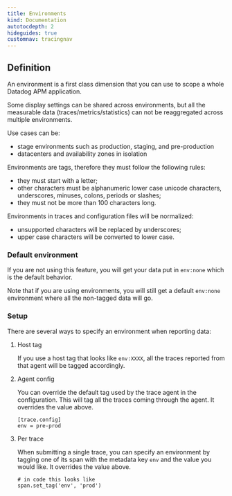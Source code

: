 ```yaml
---
title: Environments
kind: Documentation
autotocdepth: 2
hideguides: true
customnav: tracingnav
---
```

## Definition

An environment is a first class dimension that you can use to scope a whole Datadog APM application.

Some display settings can be shared across environments, but all the measurable data (traces/metrics/statistics) can not be reaggregated across multiple environments.

Use cases can be:

- stage environments such as production, staging, and pre-production
- datacenters and availability zones in isolation

Environments are tags, therefore they must follow the following rules:

- they must start with a letter;
- other characters must be alphanumeric lower case unicode characters, underscores, minuses, colons, periods or slashes;
- they must not be more than 100 characters long.

Environments in traces and configuration files will be normalized:

- unsupported characters will be replaced by underscores;
- upper case characters will be converted to lower case.


### Default environment

If you are not using this feature, you will get your data put in `env:none` which is the default behavior.

Note that if you are using environments, you will still get a default `env:none` environment where all the non-tagged data will go.

### Setup

There are several ways to specify an environment when reporting data:

1. Host tag

    If you use a host tag that looks like `env:XXXX`, all the traces reported from that agent will be tagged accordingly.

2. Agent config

    You can override the default tag used by the trace agent in the configuration. This will tag all the traces coming through the agent. It overrides the value above.

    ~~~
    [trace.config]
    env = pre-prod
    ~~~

3. Per trace

    When submitting a single trace, you can specify an environment by tagging one of its span with the metadata key `env` and the value you would like. It overrides the value above.

    ~~~
    # in code this looks like
    span.set_tag('env', 'prod')
    ~~~


